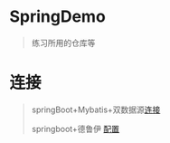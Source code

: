 # SpringDemo
> 练习所用的仓库等

# 连接

> springBoot+Mybatis+双数据源[连接](https://github.com/myliwenbo/SpringDemo/tree/master/SpringBootMybatisDataSource)
>
> springboot+德鲁伊 [配置](https://github.com/myliwenbo/Springboot/tree/master/datasource/SpringBootDruid)

